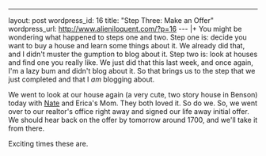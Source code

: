 --- 
layout: post
wordpress_id: 16
title: "Step Three: Make an Offer"
wordpress_url: http://www.alieniloquent.com/?p=16
--- |+
You might be wondering what happened to steps one and two. Step one is: decide
you want to buy a house and learn some things about it. We already did that,
and I didn't muster the gumption to blog about it. Step two is: look at houses
and find one you really like. We just did that this last week, and once again,
I'm a lazy bum and didn't blog about it. So that brings us to the step that we
just completed and that I _am_ blogging about.

We went to look at our house again (a very cute, two story house in Benson)
today with [Nate][1] and Erica's Mom. They both loved it. So do we. So, we
went over to our realtor's office right away and signed our life away initial
offer. We should hear back on the offer by tomorrow around 1700, and we'll
take it from there.

Exciting times these are.

   [1]: http://www.procrasti-nate.com


